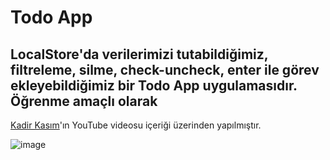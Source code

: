 # Todo App

## LocalStore'da verilerimizi tutabildiğimiz, filtreleme, silme, check-uncheck, enter ile görev ekleyebildiğimiz bir Todo App uygulamasıdır. Öğrenme amaçlı olarak 
[Kadir Kasım](https://www.youtube.com/c/KadirKasım "Kadir Kasım YouTube Kanalı")'ın YouTube videosu içeriği üzerinden yapılmıştır.




![image](https://user-images.githubusercontent.com/95219001/193845651-933c32c0-e337-42fb-9ca0-17beadcefed5.png)

